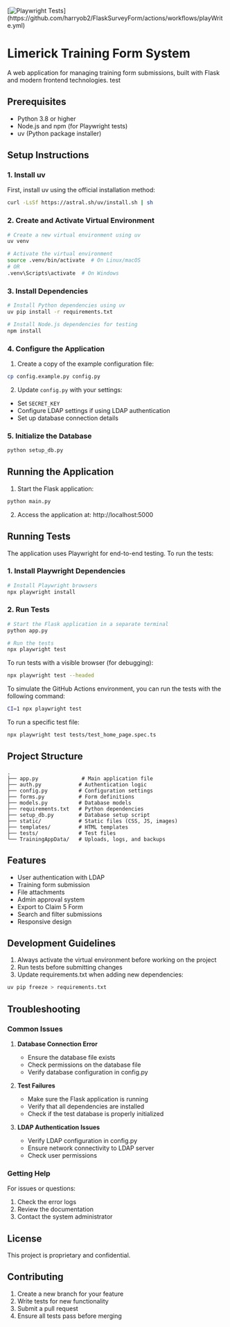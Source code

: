[![Playwright Tests](https://github.com/harryob2/FlaskSurveyForm/actions/workflows/playWrite.yml/badge.svg?)](https://github.com/harryob2/FlaskSurveyForm/actions/workflows/playWrite.yml)

# Limerick Training Form System

A web application for managing training form submissions, built with Flask and modern frontend technologies. test

## Prerequisites

- Python 3.8 or higher
- Node.js and npm (for Playwright tests)
- uv (Python package installer)

## Setup Instructions

### 1. Install uv

First, install uv using the official installation method:

```bash
curl -LsSf https://astral.sh/uv/install.sh | sh
```

### 2. Create and Activate Virtual Environment

```bash
# Create a new virtual environment using uv
uv venv

# Activate the virtual environment
source .venv/bin/activate  # On Linux/macOS
# OR
.venv\Scripts\activate  # On Windows
```

### 3. Install Dependencies

```bash
# Install Python dependencies using uv
uv pip install -r requirements.txt

# Install Node.js dependencies for testing
npm install
```

### 4. Configure the Application

1. Create a copy of the example configuration file:

```bash
cp config.example.py config.py
```

2. Update `config.py` with your settings:

- Set `SECRET_KEY`
- Configure LDAP settings if using LDAP authentication
- Set up database connection details

### 5. Initialize the Database

```bash
python setup_db.py
```

## Running the Application

1. Start the Flask application:

```bash
python main.py
```

2. Access the application at: http://localhost:5000

## Running Tests

The application uses Playwright for end-to-end testing. To run the tests:

### 1. Install Playwright Dependencies

```bash
# Install Playwright browsers
npx playwright install
```

### 2. Run Tests

```bash
# Start the Flask application in a separate terminal
python app.py

# Run the tests
npx playwright test
```

To run tests with a visible browser (for debugging):

```bash
npx playwright test --headed
```

To simulate the GitHub Actions environment, you can run the tests with the following command:
```bash
CI=1 npx playwright test
```

To run a specific test file:

```bash
npx playwright test tests/test_home_page.spec.ts
```

## Project Structure

```
.
├── app.py              # Main application file
├── auth.py            # Authentication logic
├── config.py          # Configuration settings
├── forms.py           # Form definitions
├── models.py          # Database models
├── requirements.txt   # Python dependencies
├── setup_db.py        # Database setup script
├── static/            # Static files (CSS, JS, images)
├── templates/         # HTML templates
├── tests/             # Test files
└── TrainingAppData/   # Uploads, logs, and backups
```

## Features

- User authentication with LDAP
- Training form submission
- File attachments
- Admin approval system
- Export to Claim 5 Form
- Search and filter submissions
- Responsive design

## Development Guidelines

1. Always activate the virtual environment before working on the project
2. Run tests before submitting changes
3. Update requirements.txt when adding new dependencies:

```bash
uv pip freeze > requirements.txt
```

## Troubleshooting

### Common Issues

1. **Database Connection Error**

   - Ensure the database file exists
   - Check permissions on the database file
   - Verify database configuration in config.py

2. **Test Failures**

   - Make sure the Flask application is running
   - Verify that all dependencies are installed
   - Check if the test database is properly initialized

3. **LDAP Authentication Issues**
   - Verify LDAP configuration in config.py
   - Ensure network connectivity to LDAP server
   - Check user permissions

### Getting Help

For issues or questions:

1. Check the error logs
2. Review the documentation
3. Contact the system administrator

## License

This project is proprietary and confidential.

## Contributing

1. Create a new branch for your feature
2. Write tests for new functionality
3. Submit a pull request
4. Ensure all tests pass before merging
